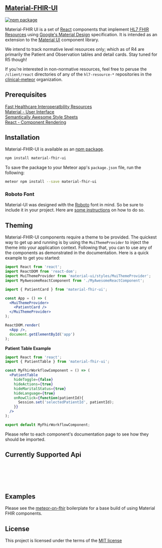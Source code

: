 ## [Material-FHIR-UI](http://clinical.meteorapp.com)  
[![npm package](https://img.shields.io/npm/v/material-ui.svg?style=flat-square)](https://www.npmjs.org/package/material-ui)

Material-FHIR UI is a set of [React](http://facebook.github.io/react/) components that implement [HL7 FHIR Resources](https://www.hl7.org/fhir/resourcelist.html) using
[Google's Material Design](https://www.google.com/design/spec/material-design/introduction.html)
specification.  It is intended as an extension to the [Material UI](http://www.material-ui.com/) component library.  

We intend to track normative level resources only; which as of R4 are primarily the Patient and Observation tables and detail cards.  Stay tuned for R5 though!    

If you're interested in non-normative resources, feel free to peruse the `/client/react` directories of any of the `hl7-resource-*` repositories in the [clinical-meteor](https://github.com/clinical-meteor) organization.  


## Prerequisites

[Fast Healthcare Interoperatbility Resources](https://www.hl7.org/fhir/resourcelist.html)  
[Material - User Interface](http://material-ui.com/#/get-started/prerequisites)  
[Semantically Awesome Style Sheets](http://sass-lang.com/)  
[React - Component Rendering](http://facebook.github.io/react/)  

## Installation

Material-FHIR-UI is available as an [npm package](https://www.npmjs.org/package/material-ui).

```sh
npm install material-fhir-ui
```

To save the package to your Meteor app's `package.json` file, run the following:
```sh
meteor npm install --save material-fhir-ui
```


### Roboto Font

Material-UI was designed with the [Roboto](http://www.google.com/fonts/specimen/Roboto)
font in mind. So be sure to include it in your project. Here are
[some instructions](http://www.google.com/fonts#UsePlace:use/Collection:Roboto:400,300,500)
on how to do so.

<!-- ## FHIR API  

- [Patient](./api.Patient.md)   
- [Observation](./api.Observation.md)   -->

## Theming  

Material-FHIR-UI components require a theme to be provided. The quickest way to get up and running is by using the `MuiThemeProvider` to inject the theme into your application context. Following that, you can to use any of the components as demonstrated in the documentation. Here is a quick example to get you started:

```jsx
import React from 'react';
import ReactDOM from 'react-dom';
import MuiThemeProvider from 'material-ui/styles/MuiThemeProvider';
import MyAwesomeReactComponent from './MyAwesomeReactComponent';

import { PatientCard } from 'material-fhir-ui';

const App = () => (
  <MuiThemeProvider>
    <PatientCard />
  </MuiThemeProvider>
);

ReactDOM.render(
  <App />,
  document.getElementById('app')
);
```

**Patient Table Example**
```jsx
import React from 'react';
import { PatientTable } from 'material-fhir-ui';

const MyFhirWorkflowComponent = () => (
  <PatientTable 
    hideToggle={false}
    hideActions={true}
    hideMaritalStatus={true}
    hideLanguage={true}
    onRowClick={function(patientId){
      Session.set('selectedPatientId', patientId);
    }}
  />
);

export default MyFhirWorkflowComponent;
```

Please refer to each component's documentation page to see how they should be imported.

## Currently Supported Api      


[<PatientCard>](./fhir-components/patients/PatientCard.jsx)    
[<PatientTable>](./fhir-components/patients/PatientTable.jsx)    
[<PatientDetail>](./fhir-components/patients/PatientDetail.jsx)    

[<ObservationTable>](./fhir-components/observation/ObservationTable.jsx)    
[<ObservationDetail>](./fhir-components/observation/ObservationTable.jsx)    


## Examples

Please see the [meteor-on-fhir](https://github.com/clinical-meteor/meteor-on-fhir) boilerplate for a base build of using Material FHIR components.


## License
This project is licensed under the terms of the
[MIT license](https://github.com/callemall/material-ui/blob/master/LICENSE)
